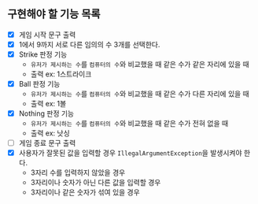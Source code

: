 ## 구현해야 할 기능 목록

- [x] 게임 시작 문구 출력
- [x] 1에서 9까지 서로 다른 임의의 수 3개를 선택한다.
- [x] Strike 판정 기능
  - `유저가 제시하는 수`를 `컴퓨터의 수`와 비교했을 때 같은 수가 같은 자리에 있을 때
  - 출력 ex: 1스트라이크
- [x] Ball 판정 기능
  - `유저가 제시하는 수`를 `컴퓨터의 수`와 비교했을 때 같은 수가 다른 자리에 있을 때
  - 출력 ex: 1볼
- [x] Nothing 판정 기능
  - `유저가 제시하는 수`를 `컴퓨터의 수`와 비교했을 때 같은 수가 전혀 없을 때
  - 출력 ex: 낫싱
- [ ] 게임 종료 문구 출력
- [x] 사용자가 잘못된 값을 입력할 경우 `IllegalArgumentException`을 발생시켜야 한다.
  - 3자리 수를 입력하지 않았을 경우
  - 3자리이나 숫자가 아닌 다른 값을 입력할 경우
  - 3자리이나 같은 숫자가 섞여 있을 경우